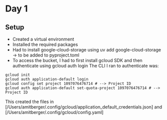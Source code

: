 # Day 1

## Setup

- Created a virtual environment
- Installed the required packages
- Had to install google-cloud-storage using uv add google-cloud-storage -> to be added to pyproject.toml
- To access the bucket, I had to first install gcloud SDK and then authenticate using gcloud auth login
The CLI I ran to authenticate was:
```
gcloud init
gcloud auth application-default login
gcloud config set project 1097076476714 # --> Project ID
gcloud auth application-default set-quota-project 1097076476714 # --> Project ID
```
This created the files in [/Users/amitberger/.config/gcloud/application_default_credentials.json] and [/Users/amitberger/.config/gcloud/config.yaml]
